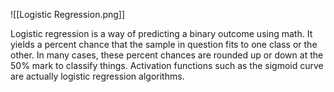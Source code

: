 ![[Logistic Regression.png]]

Logistic regression is a way of predicting a binary outcome using math. It yields a percent chance that the sample in question fits to one class or the other. In many cases, these percent chances are rounded up or down at the 50% mark to classify things. 
Activation functions such as the sigmoid curve are actually logistic regression algorithms.